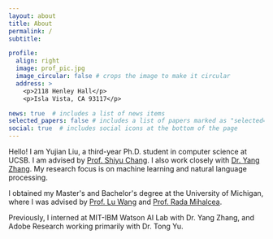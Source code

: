 ```yaml
---
layout: about
title: About
permalink: /
subtitle: 

profile:
  align: right
  image: prof_pic.jpg
  image_circular: false # crops the image to make it circular
  address: >
    <p>2118 Henley Hall</p>
    <p>Isla Vista, CA 93117</p>

news: true  # includes a list of news items
selected_papers: false # includes a list of papers marked as "selected={true}"
social: true  # includes social icons at the bottom of the page
---
```


Hello! I am Yujian Liu, a third-year Ph.D. student in computer science at UCSB. I am advised by [Prof. Shiyu Chang](https://code-terminator.github.io). I also work closely with [Dr. Yang Zhang](https://mitibmwatsonailab.mit.edu/people/yang-zhang/). My research focus is on machine learning and natural language processing.

I obtained my Master's and Bachelor's degree at the University of Michigan, where I was advised by [Prof. Lu Wang](https://web.eecs.umich.edu/~wangluxy/index.html) and [Prof. Rada Mihalcea](https://web.eecs.umich.edu/~mihalcea/index.html).

Previously, I interned at MIT-IBM Watson AI Lab with Dr. Yang Zhang, and Adobe Research working primarily with Dr. Tong Yu.

<!-- Put your address / P.O. box / other info right below your picture. You can also disable any these elements by editing `profile` property of the YAML header of your `_pages/about.md`. Edit `_bibliography/papers.bib` and Jekyll will render your [publications page](/al-folio/publications/) automatically. -->

<!-- Link to your social media connections, too. This theme is set up to use [Font Awesome icons](http://fortawesome.github.io/Font-Awesome/) and [Academicons](https://jpswalsh.github.io/academicons/), like the ones below. Add your Facebook, Twitter, LinkedIn, Google Scholar, or just disable all of them. -->
